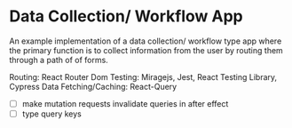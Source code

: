 # Data Collection/ Workflow App

An example implementation of a data collection/ workflow type app where the primary function is to collect information from the user by routing them through a path of of forms.

Routing: React Router Dom
Testing: Miragejs, Jest, React Testing Library, Cypress
Data Fetching/Caching: React-Query


- [ ] make mutation requests invalidate queries in after effect
- [ ] type query keys
